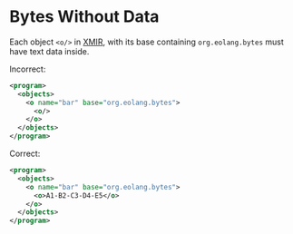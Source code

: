 # Bytes Without Data

Each object `<o/>` in [XMIR], with its base containing `org.eolang.bytes` must
have text data inside.

Incorrect:

```xml
<program>
  <objects>
    <o name="bar" base="org.eolang.bytes">
      <o/>
    </o>
  </objects>
</program>
```

Correct:

```xml
<program>
  <objects>
    <o name="bar" base="org.eolang.bytes">
      <o>A1-B2-C3-D4-E5</o>
    </o>
  </objects>
</program>
```

[XMIR]: https://news.eolang.org/2022-11-25-xmir-guide.html
